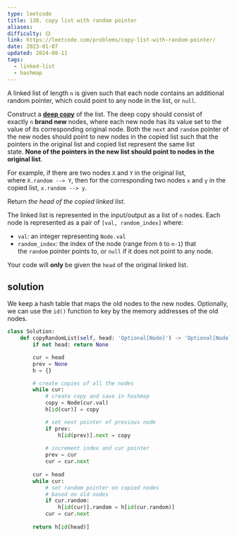 ```yaml
---
type: leetcode
title: 138. copy list with random pointer
aliases: 
difficulty: 🟡
link: https://leetcode.com/problems/copy-list-with-random-pointer/
date: 2023-01-07
updated: 2024-08-11
tags:
  - linked-list
  - hashmap
---
```


A linked list of length `n` is given such that each node contains an additional random pointer, which could point to any node in the list, or `null`.

Construct a [**deep copy**](https://en.wikipedia.org/wiki/Object_copying#Deep_copy) of the list. The deep copy should consist of exactly `n` **brand new** nodes, where each new node has its value set to the value of its corresponding original node. Both the `next` and `random` pointer of the new nodes should point to new nodes in the copied list such that the pointers in the original list and copied list represent the same list state. **None of the pointers in the new list should point to nodes in the original list**.

For example, if there are two nodes `X` and `Y` in the original list, where `X.random --> Y`, then for the corresponding two nodes `x` and `y` in the copied list, `x.random --> y`.

Return _the head of the copied linked list_.

The linked list is represented in the input/output as a list of `n` nodes. Each node is represented as a pair of `[val, random_index]` where:

- `val`: an integer representing `Node.val`
- `random_index`: the index of the node (range from `0` to `n-1`) that the `random` pointer points to, or `null` if it does not point to any node.

Your code will **only** be given the `head` of the original linked list.

## solution

We keep a hash table that maps the old nodes to the new nodes. Optionally, we can use the `id()` function to key by the memory addresses of the old nodes.

```python
class Solution:
    def copyRandomList(self, head: 'Optional[Node]') -> 'Optional[Node]':
        if not head: return None

        cur = head
        prev = None
        h = {}

        # create copies of all the nodes
        while cur:
            # create copy and save in hashmap
            copy = Node(cur.val)
            h[id(cur)] = copy

            # set next pointer of previous node
            if prev:
                h[id(prev)].next = copy
            
            # increment index and cur pointer
            prev = cur
            cur = cur.next
        
        cur = head
        while cur:
            # set random pointer on copied nodes
            # based on old nodes
            if cur.random:
                h[id(cur)].random = h[id(cur.random)]
            cur = cur.next
        
        return h[id(head)]
```
